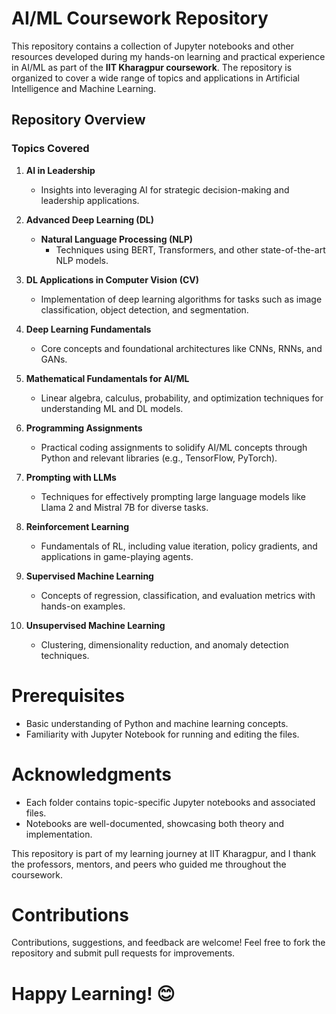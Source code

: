 # AI/ML Coursework Repository  

This repository contains a collection of Jupyter notebooks and other resources developed during my hands-on learning and practical experience in AI/ML as part of the **IIT Kharagpur coursework**. The repository is organized to cover a wide range of topics and applications in Artificial Intelligence and Machine Learning.

## Repository Overview  

### Topics Covered  
1. **AI in Leadership**  
   - Insights into leveraging AI for strategic decision-making and leadership applications.
  
2. **Advanced Deep Learning (DL)**  
   - **Natural Language Processing (NLP)**  
     - Techniques using BERT, Transformers, and other state-of-the-art NLP models.  

3. **DL Applications in Computer Vision (CV)**  
   - Implementation of deep learning algorithms for tasks such as image classification, object detection, and segmentation.

4. **Deep Learning Fundamentals**  
   - Core concepts and foundational architectures like CNNs, RNNs, and GANs.

5. **Mathematical Fundamentals for AI/ML**  
   - Linear algebra, calculus, probability, and optimization techniques for understanding ML and DL models.

6. **Programming Assignments**  
   - Practical coding assignments to solidify AI/ML concepts through Python and relevant libraries (e.g., TensorFlow, PyTorch).

7. **Prompting with LLMs**  
   - Techniques for effectively prompting large language models like Llama 2 and Mistral 7B for diverse tasks.

8. **Reinforcement Learning**  
   - Fundamentals of RL, including value iteration, policy gradients, and applications in game-playing agents.

9. **Supervised Machine Learning**  
   - Concepts of regression, classification, and evaluation metrics with hands-on examples.

10. **Unsupervised Machine Learning**  
    - Clustering, dimensionality reduction, and anomaly detection techniques.
  

# Prerequisites 

- Basic understanding of Python and machine learning concepts.
- Familiarity with Jupyter Notebook for running and editing the files.

# Acknowledgments

- Each folder contains topic-specific Jupyter notebooks and associated files.  
- Notebooks are well-documented, showcasing both theory and implementation.
  
This repository is part of my learning journey at IIT Kharagpur, and I thank the professors, mentors, and peers who guided me throughout the coursework.

# Contributions

Contributions, suggestions, and feedback are welcome! Feel free to fork the repository and submit pull requests for improvements.

# Happy Learning! 😊






